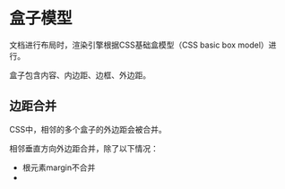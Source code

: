 # 盒子模型

文档进行布局时，渲染引擎根据CSS基础盒模型（CSS basic box model）进行。

盒子包含内容、内边距、边框、外边距。

## 边距合并

CSS中，相邻的多个盒子的外边距会被合并。

相邻垂直方向外边距合并，除了以下情况：
- 根元素margin不合并
-